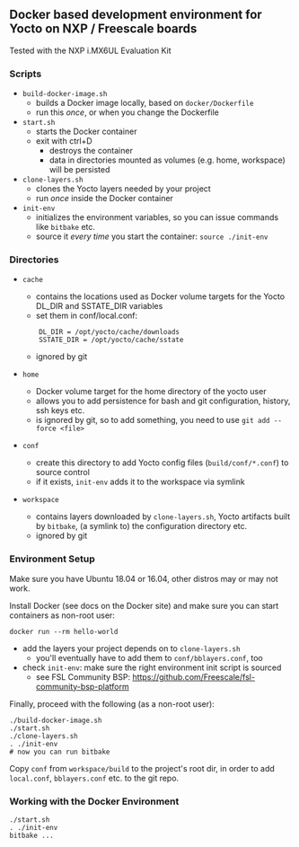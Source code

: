 ## Docker based development environment for Yocto on NXP / Freescale boards

Tested with the NXP i.MX6UL Evaluation Kit

### Scripts

- `build-docker-image.sh`
  - builds a Docker image locally, based on `docker/Dockerfile`
  - run this _once_, or when you change the Dockerfile
- `start.sh`
  - starts the Docker container
  - exit with ctrl+D
    - destroys the container
    - data in directories mounted as volumes (e.g. home, workspace) will be persisted
- `clone-layers.sh`
  - clones the Yocto layers needed by your project
  - run _once_ inside the Docker container
- `init-env`
  - initializes the environment variables, so you can issue commands like `bitbake` etc.
  - source it _every time_ you start the container: `source ./init-env`

### Directories

- `cache`
  - contains the locations used as Docker volume targets for the Yocto
    DL_DIR and SSTATE_DIR variables
  - set them in conf/local.conf:
  ```
      DL_DIR = /opt/yocto/cache/downloads
      SSTATE_DIR = /opt/yocto/cache/sstate
  ```
  - ignored by git
- `home`
  - Docker volume target for the home directory of the yocto user
  - allows you to add persistence for bash and git configuration, history, ssh keys etc.
  - is ignored by git, so to add something, you need to use `git add --force <file>`
- `conf`
  - create this directory to add Yocto config files
    (`build/conf/*.conf`) to source control
  - if it exists, `init-env` adds it to the workspace via symlink
- `workspace`

  - contains layers downloaded by `clone-layers.sh`, Yocto artifacts built by
    `bitbake`, (a symlink to) the configuration directory etc.
  - ignored by git

### Environment Setup

Make sure you have Ubuntu 18.04 or 16.04, other distros may or may not work.

Install Docker (see docs on the Docker site) and make sure you can start
containers as non-root user:

```
docker run --rm hello-world
```

- add the layers your project depends on to `clone-layers.sh`
  - you'll eventually have to add them to `conf/bblayers.conf`, too
- check `init-env`: make sure the right environment init script is sourced
  - see FSL Community BSP: https://github.com/Freescale/fsl-community-bsp-platform

Finally, proceed with the following (as a non-root user):

```
./build-docker-image.sh
./start.sh
./clone-layers.sh
. ./init-env
# now you can run bitbake
```

Copy `conf` from `workspace/build` to the project's root dir, in order to add `local.conf`, `bblayers.conf` etc. to the git repo.

### Working with the Docker Environment

```
./start.sh
. ./init-env
bitbake ...
```
